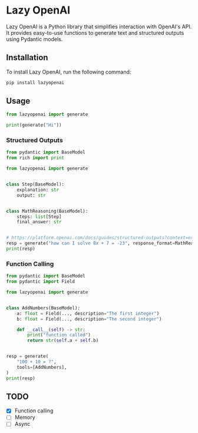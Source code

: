 # Lazy OpenAI

Lazy OpenAI is a Python library that simplifies interaction with OpenAI's API. It provides easy-to-use functions to generate text and structured outputs using Pydantic models.

## Installation

To install Lazy OpenAI, run the following command:

```sh
pip install lazyopenai
```

## Usage

```python
from lazyopenai import generate

print(generate("Hi"))
```

### Structured Outputs

```python
from pydantic import BaseModel
from rich import print

from lazyopenai import generate


class Step(BaseModel):
    explanation: str
    output: str


class MathReasoning(BaseModel):
    steps: list[Step]
    final_answer: str


# https://platform.openai.com/docs/guides/structured-outputs?context=ex1#chain-of-thought
resp = generate("how can I solve 8x + 7 = -23", response_format=MathReasoning)
print(resp)
```

### Function Calling

```python
from pydantic import BaseModel
from pydantic import Field

from lazyopenai import generate


class AddNumbers(BaseModel):
    a: float = Field(..., description="The first integer")
    b: float = Field(..., description="The second integer")

    def __call__(self) -> str:
        print("function called")
        return str(self.a + self.b)


resp = generate(
    "100 + 10 = ?",
    tools=[AddNumbers],
)
print(resp)
```

## TODO

- [x] Function calling
- [ ] Memory
- [ ] Async
